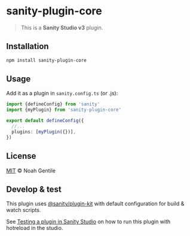 # sanity-plugin-core

> This is a **Sanity Studio v3** plugin.

## Installation

```sh
npm install sanity-plugin-core
```

## Usage

Add it as a plugin in `sanity.config.ts` (or .js):

```ts
import {defineConfig} from 'sanity'
import {myPlugin} from 'sanity-plugin-core'

export default defineConfig({
  //...
  plugins: [myPlugin({})],
})
```

## License

[MIT](LICENSE) © Noah Gentile

## Develop & test

This plugin uses [@sanity/plugin-kit](https://github.com/sanity-io/plugin-kit)
with default configuration for build & watch scripts.

See [Testing a plugin in Sanity Studio](https://github.com/sanity-io/plugin-kit#testing-a-plugin-in-sanity-studio)
on how to run this plugin with hotreload in the studio.
